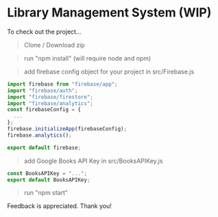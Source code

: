 # Library Management System (WIP)

To check out the project...

> Clone / Download zip

> run "npm install" (will require node and npm)

> add firebase config object for your project in src/Firebase.js

```js script
import firebase from "firebase/app";
import "firebase/auth";
import "firebase/firestore";
import "firebase/analytics";
const firebaseConfig = {
  ...
};
firebase.initializeApp(firebaseConfig);
firebase.analytics();

export default firebase;
```

> add Google Books API Key in src/BooksAPIKey.js

```js script
const BooksAPIKey = "...";
export default BooksAPIKey;
```

> run "npm start"

Feedback is appreciated. Thank you!
